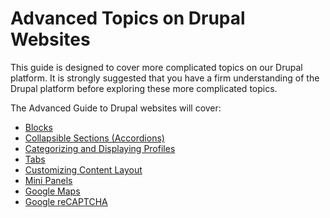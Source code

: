 # Advanced Topics on Drupal Websites

This guide is designed to cover more complicated topics on our Drupal platform. It is strongly suggested that you have a firm understanding of the Drupal platform before exploring these more complicated topics.

The Advanced Guide to Drupal websites will cover:

* [Blocks](howto-blocks.md)
* [Collapsible Sections \(Accordions\)](howto-accordion.md)
* [Categorizing and Displaying Profiles](howto-categorizeanddisplayprofiles.md)
* [Tabs](howto-tabs.md)
* [Customizing Content Layout](customizingpage.md)
* [Mini Panels](howto-minipanels.md)
* [Google Maps](googlemaps.md)
* [Google reCAPTCHA](recaptcha.md)



